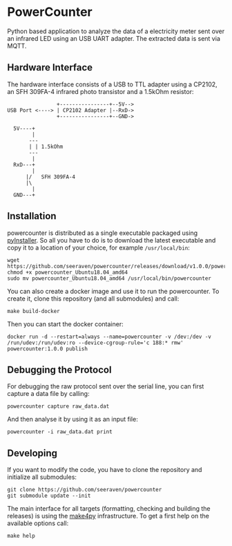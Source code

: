 # PowerCounter

Python based application to analyze the data of a electricity meter sent over
an infrared LED using an USB UART adapter. The extracted data is sent via MQTT.


## Hardware Interface

The hardware interface consists of a USB to TTL adapter using a CP2102, an
SFH 309FA-4 infrared photo transistor and a 1.5kOhm resistor:

```
                +----------------+--5V-->
USB Port <----> | CP2102 Adapter |--RxD->
                +----------------+--GND->

  5V----+
        |
       ---
       | | 1.5kOhm
       ---
        |
  RxD---+
        |
      |/   SFH 309FA-4
      |\
        |
  GND---+
```


## Installation

powercounter is distributed as a single executable packaged using [pyInstaller].
So all you have to do is to download the latest executable and copy it to a
location of your choice, for example `/usr/local/bin`:

    wget https://github.com/seeraven/powercounter/releases/download/v1.0.0/powercounter_Ubuntu18.04_amd64
    chmod +x powercounter_Ubuntu18.04_amd64
    sudo mv powercounter_Ubuntu18.04_amd64 /usr/local/bin/powercounter

You can also create a docker image and use it to run the powercounter. To create
it, clone this repository (and all submodules) and call:

    make build-docker

Then you can start the docker container:

    docker run -d --restart=always --name=powercounter -v /dev:/dev -v /run/udev:/run/udev:ro --device-cgroup-rule='c 188:* rmw' powercounter:1.0.0 publish


## Debugging the Protocol

For debugging the raw protocol sent over the serial line, you can first capture
a data file by calling:

    powercounter capture raw_data.dat

And then analyse it by using it as an input file:

    powercounter -i raw_data.dat print


## Developing

If you want to modify the code, you have to clone the repository and initialize all
submodules:

    git clone https://github.com/seeraven/powercounter
    git submodule update --init

The main interface for all targets (formatting, checking and building the releases) is
using the [make4py] infrastructure. To get a first help on the available options call:

    make help


[pyInstaller]: https://www.pyinstaller.org/
[make4py]: https://github.com/seeraven/make4py
